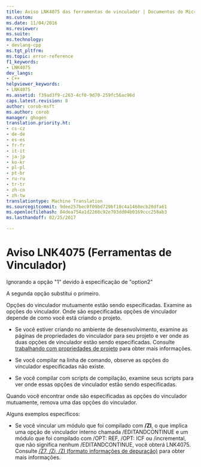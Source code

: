 ```yaml
---
title: Aviso LNK4075 das ferramentas de vinculador | Documentos do Microsoft
ms.custom: 
ms.date: 11/04/2016
ms.reviewer: 
ms.suite: 
ms.technology:
- devlang-cpp
ms.tgt_pltfrm: 
ms.topic: error-reference
f1_keywords:
- LNK4075
dev_langs:
- C++
helpviewer_keywords:
- LNK4075
ms.assetid: f39ad3f9-c263-4cf0-9d70-259fc56ac96d
caps.latest.revision: 8
author: corob-msft
ms.author: corob
manager: ghogen
translation.priority.ht:
- cs-cz
- de-de
- es-es
- fr-fr
- it-it
- ja-jp
- ko-kr
- pl-pl
- pt-br
- ru-ru
- tr-tr
- zh-cn
- zh-tw
translationtype: Machine Translation
ms.sourcegitcommit: 9dee257bec0f09bd729bf10c4a1468ecb20dfa61
ms.openlocfilehash: 84dea754a1d2268c92e703dd04b0169ccc258ab3
ms.lasthandoff: 02/25/2017

---
```

# <a name="linker-tools-warning-lnk4075"></a>Aviso LNK4075 (Ferramentas de Vinculador)
Ignorando a opção "1" devido à especificação de "option2"  
  
 A segunda opção substitui o primeiro.  
  
 Opções do vinculador mutuamente estão sendo especificadas.  Examine as opções do vinculador.  Onde são especificadas opções de vinculador depende de como você está criando o projeto.  
  
-   Se você estiver criando no ambiente de desenvolvimento, examine as páginas de propriedades do vinculador para seu projeto e ver onde as duas opções de vinculador estão sendo especificadas.  Consulte [trabalhando com propriedades de projeto](../../ide/working-with-project-properties.md) para obter mais informações.  
  
-   Se você compilar na linha de comando, observe as opções do vinculador especificadas não existe.  
  
-   Se você compilar com scripts de compilação, examine seus scripts para ver onde essas opções de vinculador estão sendo especificadas.  
  
 Quando você encontrar onde são especificadas as opções do vinculador mutuamente, remova uma das opções do vinculador.  
  
 Alguns exemplos específicos:  
  
-   Se você vincular um módulo que foi compilado com **/ZI**, o que implica uma opção de vinculador interno chamada /EDITANDCONTINUE e um módulo que foi compilado com /OPT: REF, /OPT: ICF ou /incremental, que não significa nenhum /EDITANDCONTINUE, você obterá LNK4075.  Consulte [/Z7, /Zi, /ZI (formato informações de depuração)](../../build/reference/z7-zi-zi-debug-information-format.md) para obter mais informações.
